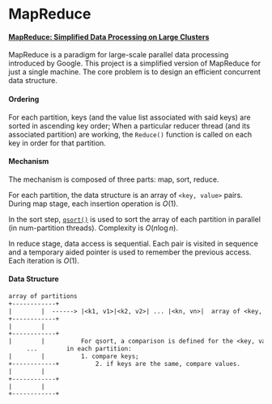 # MapReduce
#### [MapReduce: Simplified Data Processing on Large Clusters](<https://static.googleusercontent.com/media/research.google.com/en//archive/mapreduce-osdi04.pdf>)

MapReduce is a paradigm for large-scale parallel data processing introduced by Google. This project is a simplified version of MapReduce for just a single machine. The core problem is to design an efficient  concurrent data structure.

#### Ordering

For each partition, keys (and the value list associated with said keys) are sorted in ascending key order; When a particular reducer thread (and its associated partition) are working, the `Reduce()` function is called on each key in order for that partition.

#### Mechanism

The mechanism is composed of three parts: map, sort, reduce.

For each partition, the data structure is an array of `<key, value>` pairs. During map stage, each insertion operation is $O(1)​$.

In the sort step, [`qsort()`](<https://www.tutorialspoint.com/c_standard_library/c_function_qsort.htm>) is used to sort  the array of  each partition in parallel (in num-partition threads). Complexity is $O(n\log n)$.

In reduce stage, data access is sequential. Each pair is visited in sequence and a temporary aided pointer is used to remember the previous access. Each iteration is $O(1)$.

#### Data Structure

```tex
array of partitions
+------------+
|	     |  ------> |<k1, v1>|<k2, v2>| ... |<kn, vn>|  array of <key, value> pairs
+------------+
|	     |
+------------+
|	     |			For qsort, a comparison is defined for the <key, value> pairs
     ...		in each partition:
|	     |			1. compare keys;
+------------+			2. if keys are the same, compare values.
|	     |
+------------+
|	     |
+------------+
```

